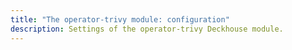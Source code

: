 ```yaml
---
title: "The operator-trivy module: configuration"
description: Settings of the operator-trivy Deckhouse module.
---
```


<!-- SCHEMA -->
